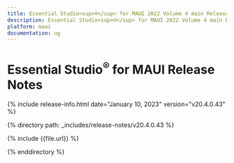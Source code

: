 ```yaml
---
title: Essential Studio<sup>®</sup> for MAUI 2022 Volume 4 main Release Release Notes  
description: Essential Studio<sup>®</sup> for MAUI 2022 Volume 4 main Release Release Notes  
platform: maui
documentation: ug
---
```


# Essential Studio<sup>®</sup> for MAUI Release Notes  

{% include release-info.html date="January 10, 2023"  version="v20.4.0.43" %} 

{% directory path: _includes/release-notes/v20.4.0.43 %}

{% include {{file.url}} %}

{% enddirectory %}


